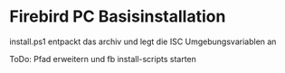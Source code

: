 # Firebird PC Basisinstallation
install.ps1 entpackt das archiv und legt die ISC Umgebungsvariablen an

ToDo: Pfad erweitern und fb install-scripts starten